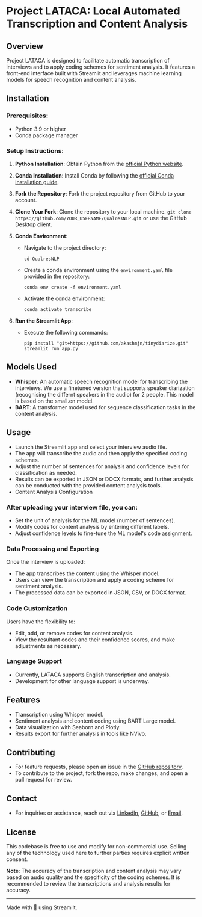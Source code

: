 # Project LATACA: Local Automated Transcription and Content Analysis

## Overview
Project LATACA is designed to facilitate automatic transcription of interviews and to apply coding schemes for sentiment analysis. It features a front-end interface built with Streamlit and leverages machine learning models for speech recognition and content analysis.

## Installation

### Prerequisites:
- Python 3.9 or higher
- Conda package manager

### Setup Instructions:
1. **Python Installation**: Obtain Python from the [official Python website](https://www.python.org/downloads/).
2. **Conda Installation**: Install Conda by following the [official Conda installation guide](https://docs.conda.io/projects/conda/en/latest/user-guide/install/).
1. **Fork the Repository**: Fork the project repository from GitHub to your account.

2. **Clone Your Fork**: Clone the repository to your local machine.
   ```git clone https://github.com/YOUR_USERNAME/QualresNLP.git``` or use the GitHub Desktop client.

3. **Conda Environment**:
   - Navigate to the project directory:
     ```
     cd QualresNLP
     ```
   - Create a conda environment using the `environment.yaml` file provided in the repository:
     ```
     conda env create -f environment.yaml
     ```
   - Activate the conda environment:
     ```
     conda activate transcribe
     ```

4. **Run the Streamlit App**:
   - Execute the following commands:
     ```
     pip install "git+https://github.com/akashmjn/tinydiarize.git"
     streamlit run app.py
     ```

## Models Used
- **Whisper**: An automatic speech recognition model for transcribing the interviews. We use a finetuned version that supports speaker diarization (recognising the differnt speakers in the audio) for 2 people. This model is based on the small.en model. 
- **BART**: A transformer model used for sequence classification tasks in the content analysis.

## Usage
- Launch the Streamlit app and select your interview audio file.
- The app will transcribe the audio and then apply the specified coding schemes.
- Adjust the number of sentences for analysis and confidence levels for classification as needed.
- Results can be exported in JSON or DOCX formats, and further analysis can be conducted with the provided content analysis tools.
- Content Analysis Configuration
### After uploading your interview file, you can:
- Set the unit of analysis for the ML model (number of sentences).
- Modify codes for content analysis by entering different labels.
- Adjust confidence levels to fine-tune the ML model's code assignment.
### Data Processing and Exporting
Once the interview is uploaded:
- The app transcribes the content using the Whisper model.
- Users can view the transcription and apply a coding scheme for sentiment analysis.
- The processed data can be exported in JSON, CSV, or DOCX format.
### Code Customization
Users have the flexibility to:
- Edit, add, or remove codes for content analysis.
- View the resultant codes and their confidence scores, and make adjustments as necessary.
### Language Support
- Currently, LATACA supports English transcription and analysis.
- Development for other language support is underway.


## Features
- Transcription using Whisper model.
- Sentiment analysis and content coding using BART Large model.
- Data visualization with Seaborn and Plotly.
- Results export for further analysis in tools like NVivo.

## Contributing
- For feature requests, please open an issue in the [GitHub repository](https://github.com/JonasWeinert/QualresNLP/issues).
- To contribute to the project, fork the repo, make changes, and open a pull request for review.

## Contact
- For inquiries or assistance, reach out via [LinkedIn](https://www.linkedin.com/in/jweinert1997/), [GitHub](https://github.com/JonasWeinert/), or [Email](mailto:jonas.weinert@gmail.com).

## License
This codebase is free to use and modify for non-commercial use. Selling any of the technology used here to further parties requires explicit written consent.

**Note**: The accuracy of the transcription and content analysis may vary based on audio quality and the specificity of the coding schemes. It is recommended to review the transcriptions and analysis results for accuracy.

---

Made with 🧡 using Streamlit.

